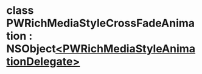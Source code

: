 
# <a name="heading"></a>class PWRichMediaStyleCrossFadeAnimation : NSObject<a href="PWRichMediaStyleAnimationDelegate-p.md">&lt;PWRichMediaStyleAnimationDelegate&gt;</a>  

